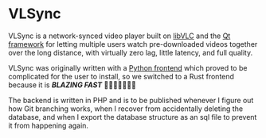 # VLSync

VLSync is a network-synced video player built on [libVLC](https://www.videolan.org/vlc/libvlc.html) and the [Qt framework](https://www.qt.io/) for letting multiple users watch pre-downloaded videos together over the long distance, with virtually zero lag, little latency, and full quality.

VLSync was originally written with a [Python frontend](https://github.com/Noorquacker/VLSync/blob/main/FREAKING_VLSYNC.py) which proved to be complicated for the user to install, so we switched to a Rust frontend because it is ***BLAZING FAST*** 🚀🚀🚀🚀🚀🚀🚀

The backend is written in PHP and is to be published whenever I figure out how Git branching works, when I recover from accidentally deleting the database, and when I export the database structure as an sql file to prevent it from happening again.
